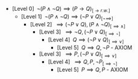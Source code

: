 - [Level 0]$\;\; \neg (P \land  \neg Q) \implies (P \to  Q) _{[\to r.w.]}$
  - [Level 1]$\;\; \neg (P \land  \neg Q) \implies (\neg P \lor  Q) _{[\neg \implies]}$
    - [Level 2]$\;\;  \implies (\neg P \lor  Q), (P \land  \neg Q) _{[\implies \land]}$
      - [Level 3]$\;\;  \implies \neg Q, (\neg P \lor  Q) _{[\implies \neg]}$
        - [Level 4]$\;\; Q \implies (\neg P \lor  Q) _{[\implies \lor]}$
          - [Level 5]$\;\; Q \implies Q, \neg P$ - AXIOM
      - [Level 3]$\;\;  \implies P, (\neg P \lor  Q) _{[\implies \lor]}$
        - [Level 4]$\;\;  \implies Q, P, \neg P _{[\implies \neg]}$
          - [Level 5]$\;\; P \implies Q, P$ - AXIOM
